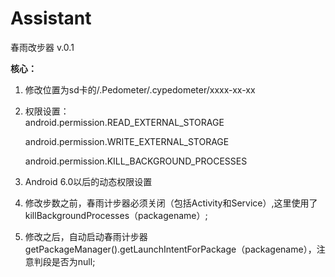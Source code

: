 # Assistant
春雨改步器 v.0.1

**核心：**

1. 修改位置为sd卡的/.Pedometer/.cypedometer/xxxx-xx-xx

2. 权限设置：  
android.permission.READ_EXTERNAL_STORAGE

    android.permission.WRITE_EXTERNAL_STORAGE

    android.permission.KILL_BACKGROUND_PROCESSES

3. Android 6.0以后的动态权限设置

4. 修改步数之前，春雨计步器必须关闭（包括Activity和Service）,这里使用了killBackgroundProcesses（packagename）;
5.  修改之后，自动启动春雨计步器
getPackageManager().getLaunchIntentForPackage（packagename），注意判段是否为null;
